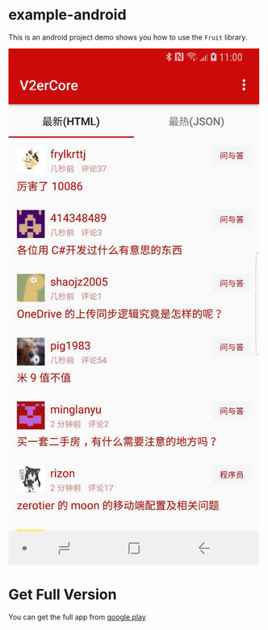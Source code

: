 # example-android

This is an android project demo shows you how to use the `Fruit` library.

![V2erCore](screenshot/v2ercore.jpg)

# Get Full Version
You can get the full app from [google play](https://play.google.com/store/apps/details?id=me.ghui.v2er)
